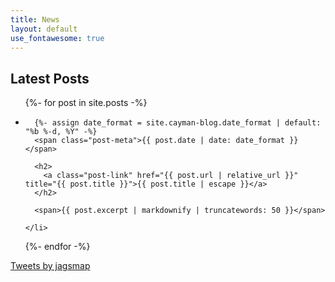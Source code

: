 ```yaml
---
title: News
layout: default
use_fontawesome: true
---
```



<div class="row content-row">
<div class="col-12 col-sm-8">
  <h2>Latest Posts</h2>

  <ul class="post-list">
  {%- for post in site.posts -%}
    <li>

      {%- assign date_format = site.cayman-blog.date_format | default: "%b %-d, %Y" -%}
      <span class="post-meta">{{ post.date | date: date_format }}</span>

      <h2>
        <a class="post-link" href="{{ post.url | relative_url }}" title="{{ post.title }}">{{ post.title | escape }}</a>
      </h2>

      <span>{{ post.excerpt | markdownify | truncatewords: 50 }}</span>

    </li>
  {%- endfor -%}
  </ul>
</div>
<div class="col-12 col-sm-4">
      <a class="twitter-timeline" 
         data-width="400" 
         data-height="500" 
         data-link-color="#0f66d1" 
         href="https://twitter.com/jagsmap?ref_src=twsrc%5Etfw">Tweets by jagsmap</a> 
    <script async src="https://platform.twitter.com/widgets.js" charset="utf-8"></script>
</div>
</div>
